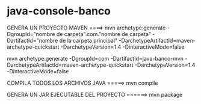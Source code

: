 # java-console-banco

GENERA UN PROYECTO MAVEN ====> 
mvn archetype:generate -DgroupId="nombre de carpeta".com."nombre de carpeta" -DartifactId="nombre de la carpeta principal" -DarchetypeArtifactId=maven-archetype-quickstart -DarchetypeVersion=1.4 -DinteractiveMode=false

mvn archetype:generate -DgroupId=com -DartifactId=java-banco-mvn -DarchetypeArtifactId=maven-archetype-quickstart -DarchetypeVersion=1.4 -DinteractiveMode=false

COMPILA TODOS LOS ARCHIVOS JAVA =====> mvn compile

GENERA UN JAR EJECUTABLE DEL PROYECTO ======> mvn package

